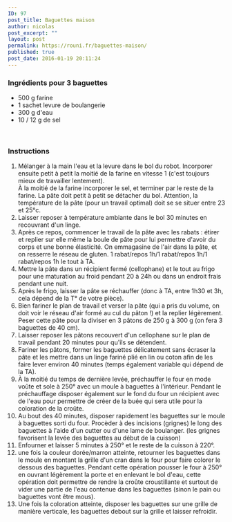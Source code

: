 ```yaml
---
ID: 97
post_title: Baguettes maison
author: nicolas
post_excerpt: ""
layout: post
permalink: https://rouni.fr/baguettes-maison/
published: true
post_date: 2016-01-19 20:11:24
---
```

<p><!--more--></p><h3>Ingrédients pour 3 baguettes</h3><ul><li>500 g farine</li><li>1 sachet levure de boulangerie</li><li>300 g d'eau</li><li>10 / 12 g de sel</li></ul><p>&nbsp;</p><h3>Instructions</h3><ol><li>Mélanger à la main l'eau et la levure dans le bol du robot. Incorporer ensuite petit à petit la moitié de la farine en vitesse 1 (c'est toujours mieux de travailler lentement).<br /> À la moitié de la farine incorporer le sel, et terminer par le reste de la farine. La pâte doit petit à petit se détacher du bol. Attention, la température de la pâte (pour un travail optimal) doit se se situer entre 23 et 25°c.</li><li>Laisser reposer à température ambiante dans le bol 30 minutes en recouvrant d'un linge.</li><li>Après ce repos, commencer le travail de la pâte avec les rabats : étirer et replier sur elle même la boule de pâte pour lui permettre d'avoir du corps et une bonne élasticité. On emmagasine de l'air dans la pâte, et on resserre le réseau de gluten. 1 rabat/repos 1h/1 rabat/repos 1h/1 rabat/repos 1h le tout à TA.</li><li>Mettre la pâte dans un récipient fermé (cellophane) et le tout au frigo pour une maturation au froid pendant 20 à 24h ou dans un endroit frais pendant une nuit.</li><li>Après le frigo, laisser la pâte se réchauffer (donc à TA, entre 1h30 et 3h, cela dépend de la T° de votre pièce).</li><li>Bien fariner le plan de travail et verser la pâte (qui a pris du volume, on doit voir le réseau d'air formé au cul du pâton !) et la replier légèrement. Peser cette pâte pour la diviser en 3 pâtons de 250 g à 300 g (on fera 3 baguettes de 40 cm).</li><li>Laisser reposer les pâtons recouvert d'un cellophane sur le plan de travail pendant 20 minutes pour qu'ils se détendent.</li><li>Fariner les pâtons, former les baguettes délicatement sans écraser la pâte et les mettre dans un linge fariné plié en lin ou coton afin de les faire lever environ 40 minutes (temps également variable qui dépend de la TA).</li><li>À la moitié du temps de dernière levée, préchauffer le four en mode voûte et sole à 250° avec un moule à baguettes à l'intérieur. Pendant le préchauffage disposer également sur le fond du four un récipient avec de l'eau pour permettre de créer de la buée qui sera utile pour la coloration de la croûte.</li><li>Au bout des 40 minutes, disposer rapidement les baguettes sur le moule à baguettes sorti du four. Procèder à des incisions (grignes) le long des baguettes à l'aide d'un cutter ou d'une lame de boulanger. (les grignes favorisent la levée des baguettes au début de la cuisson)</li><li>Enfourner et laisser 5 minutes à 250° et le reste de la cuisson à 220°.</li><li>une fois la couleur dorée/marron atteinte, retourner les baguettes dans le moule en montant la grille d'un cran dans le four pour faire colorer le dessous des baguettes. Pendant cette opération pousser le four à 250° en ouvrant légèrement la porte et en enlevant le bol d'eau, cette opération doit permettre de rendre la croûte croustillante et surtout de vider une partie de l'eau contenue dans les baguettes (sinon le pain ou baguettes vont être mous).</li><li>Une fois la coloration atteinte, disposer les baguettes sur une grille de manière verticale, les baguettes debout sur la grille et laisser refroidir.</li></ol>